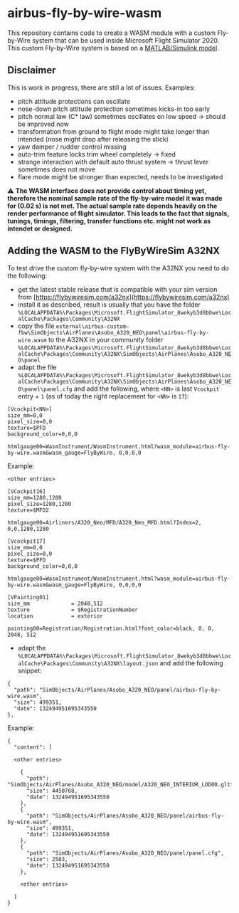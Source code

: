 # airbus-fly-by-wire-wasm

This repository contains code to create a WASM module with a custom Fly-by-Wire system that can be used inside Microsoft Flight Simulator 2020. This custom Fly-by-Wire system is based on a [MATLAB/Simulink model](https://github.com/aguther/airbus-fly-by-wire-matlab).

## Disclaimer

This is work in progress, there are still a lot of issues. Examples:

- pitch attitude protections can oscillate
- nose-down pitch attitude protection sometimes kicks-in too early
- pitch normal law (C* law) sometimes oscillates on low speed -> should be improved now
- transformation from ground to flight mode might take longer than intended (nose might drop after releasing the stick)
- yaw damper / rudder control missing
- auto-trim feature locks trim wheel completely -> fixed
- strange interaction with default auto thrust system -> thrust lever sometimes does not move
- flare mode might be stronger than expected, needs to be investigated

:warning: **The WASM interface does not provide control about timing yet, therefore the nominal sample rate of the fly-by-wire model it was made for (0.02 s) is not met. The actual sample rate depends heavily on the render performance of flight simulator. This leads to the fact that signals, tunings, timings, filtering, transfer functions etc. might not work as intendet or designed.**

## Adding the WASM to the FlyByWireSim A32NX

To test drive the custom fly-by-wire system with the A32NX you need to do the following:

- get the latest stable release that is compatible with your sim version from [https://flybywiresim.com/a32nx](https://flybywiresim.com/a32nx)
- install it as described, result is usually that you have the folder `%LOCALAPPDATA%\Packages\Microsoft.FlightSimulator_8wekyb3d8bbwe\LocalCache\Packages\Community\A32NX`
- copy the file `external\airbus-custom-fbw\SimObjects\AirPlanes\Asobo_A320_NEO\panel\airbus-fly-by-wire.wasm` to the A32NX in your community folder `%LOCALAPPDATA%\Packages\Microsoft.FlightSimulator_8wekyb3d8bbwe\LocalCache\Packages\Community\A32NX\SimObjects\AirPlanes\Asobo_A320_NEO\panel`
- adapt the file `%LOCALAPPDATA%\Packages\Microsoft.FlightSimulator_8wekyb3d8bbwe\LocalCache\Packages\Community\A32NX\SimObjects\AirPlanes\Asobo_A320_NEO\panel\panel.cfg` and add the following, where `<NN>` is last `Vcockpit` entry + `1` (as of today the right replacement for `<NN>` is `17`):
```
[Vcockpit<NN>]
size_mm=0,0
pixel_size=0,0
texture=$PFD
background_color=0,0,0

htmlgauge00=WasmInstrument/WasmInstrument.html?wasm_module=airbus-fly-by-wire.wasm&wasm_gauge=FlyByWire, 0,0,0,0
```
Example:
```
<other entries>

[VCockpit16]
size_mm=1280,1280
pixel_size=1280,1280
texture=$MFD2

htmlgauge00=Airliners/A320_Neo/MFD/A320_Neo_MFD.html?Index=2, 0,0,1280,1280

[Vcockpit17]
size_mm=0,0
pixel_size=0,0
texture=$PFD
background_color=0,0,0

htmlgauge00=WasmInstrument/WasmInstrument.html?wasm_module=airbus-fly-by-wire.wasm&wasm_gauge=FlyByWire, 0,0,0,0

[VPainting01]
size_mm				= 2048,512
texture				= $RegistrationNumber
location 			= exterior

painting00=Registration/Registration.html?font_color=black,	0, 0, 2048, 512
```

- adapt the `%LOCALAPPDATA%\Packages\Microsoft.FlightSimulator_8wekyb3d8bbwe\LocalCache\Packages\Community\A32NX\layout.json` and add the following snippet:
```
{
  "path": "SimObjects/AirPlanes/Asobo_A320_NEO/panel/airbus-fly-by-wire.wasm",
  "size": 499351,
  "date": 132494951695343550
},
```
Example:
```
{
  "content": [

  <other entries>

    {
      "path": "SimObjects/AirPlanes/Asobo_A320_NEO/model/A320_NEO_INTERIOR_LOD00.gltf",
      "size": 4450768,
      "date": 132494951695343550
    },
    {
      "path": "SimObjects/AirPlanes/Asobo_A320_NEO/panel/airbus-fly-by-wire.wasm",
      "size": 499351,
      "date": 132494951695343550
    },
    {
      "path": "SimObjects/AirPlanes/Asobo_A320_NEO/panel/panel.cfg",
      "size": 2583,
      "date": 132494951695343550
    },
    
    <other entries>
    
  ]
}
``` 
